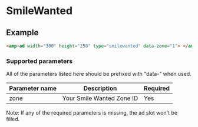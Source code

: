 <!---
Copyright 2015 The AMP HTML Authors. All Rights Reserved.

Licensed under the Apache License, Version 2.0 (the "License");
you may not use this file except in compliance with the License.
You may obtain a copy of the License at

      http://www.apache.org/licenses/LICENSE-2.0

Unless required by applicable law or agreed to in writing, software
distributed under the License is distributed on an "AS-IS" BASIS,
WITHOUT WARRANTIES OR CONDITIONS OF ANY KIND, either express or implied.
See the License for the specific language governing permissions and
limitations under the License.
-->

# SmileWanted

## Example

```html
<amp-ad width="300" height="250" type="smilewanted" data-zone="1"> </amp-ad>
```

### Supported parameters

All of the parameters listed here should be prefixed with "data-" when used.

| Parameter name | Description               | Required |
| -------------- | ------------------------- | -------- |
| zone           | Your Smile Wanted Zone ID | Yes      |

Note: If any of the required parameters is missing, the ad slot won't be filled.
